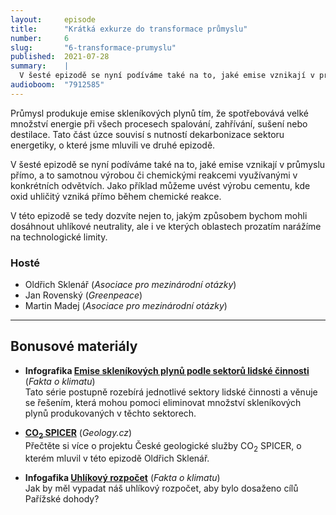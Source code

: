 ```yaml
---
layout:     episode
title:      "Krátká exkurze do transformace průmyslu"
number:     6
slug:       "6-transformace-prumyslu"
published:  2021-07-28
summary:    |
  V šesté epizodě se nyní podíváme také na to, jaké emise vznikají v průmyslu přímo, a to samotnou výrobou či chemickými reakcemi využívanými v konkrétních odvětvích. Jako příklad můžeme uvést výrobu cementu, kde oxid uhličitý vzniká přímo během chemické reakce.
audioboom:  "7912585"
---
```

Průmysl produkuje emise skleníkových plynů tím, že spotřebovává velké množství energie při všech procesech spalování, zahřívání, sušení nebo destilace. Tato část úzce souvisí s nutností dekarbonizace sektoru energetiky, o které jsme mluvili ve druhé epizodě.

V šesté epizodě se nyní podíváme také na to, jaké emise vznikají v průmyslu přímo, a to samotnou výrobou či chemickými reakcemi využívanými v konkrétních odvětvích. Jako příklad můžeme uvést výrobu cementu, kde oxid uhličitý vzniká přímo během chemické reakce.

V této epizodě se tedy dozvíte nejen to, jakým způsobem bychom mohli dosáhnout uhlíkové neutrality, ale i ve kterých oblastech prozatím narážíme na technologické limity.

### Hosté

* Oldřich Sklenář (_Asociace pro mezinárodní otázky_)
* Jan Rovenský (_Greenpeace_)
* Martin Madej (_Asociace pro mezinárodní otázky_)

---

## Bonusové materiály

<div class="bonus-material" markdown="1">

* **Infografika [Emise skleníkových plynů podle sektorů lidské činnosti](https://faktaoklimatu.cz/infografiky/emise-cr-detail)** (_Fakta o klimatu_)  
  Tato série postupně rozebírá jednotlivé sektory lidské činnosti a věnuje se řešením, která mohou pomoci eliminovat množství skleníkových plynů produkovaných v těchto sektorech.

* **[CO<sub>2</sub> SPICER](http://www.geology.cz/extranet/onas/aktuality/text-aktuality?id_aktu=19465)** (_Geology.cz_)  
  Přečtěte si více o projektu České geologické služby CO<sub>2</sub> SPICER, o kterém mluvil v této epizodě Oldřich Sklenář.

* **Infogafika [Uhlíkový rozpočet](https://faktaoklimatu.cz/infografiky/uhlikovy-rozpocet-cr?q=uhlíkový)** (_Fakta o klimatu_)  
  Jak by měl vypadat náš uhlíkový rozpočet, aby bylo dosaženo cílů Pařížské dohody?

</div>
